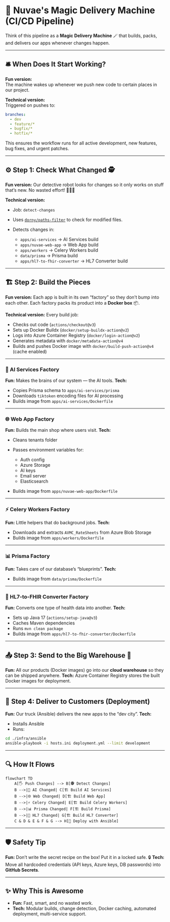 # 🚀 Nuvae's Magic Delivery Machine (CI/CD Pipeline)

Think of this pipeline as a **Magic Delivery Machine** 🪄 that builds, packs, and delivers our apps whenever changes happen.

---

## 🛎 When Does It Start Working?

**Fun version:**  
The machine wakes up whenever we push new code to certain places in our project.  

**Technical version:**  
Triggered on pushes to:
```yaml
branches:
  - dev
  - feature/*
  - bugfix/*
  - hotfix/*
````

This ensures the workflow runs for all active development, new features, bug fixes, and urgent patches.

---

## ⚙️ Step 1: Check What Changed 🕵️

**Fun version:**
Our detective robot looks for changes so it only works on stuff that’s new. No wasted effort! 🏃‍♂️💨

**Technical version:**

* Job: `detect-changes`
* Uses [`dorny/paths-filter`](https://github.com/dorny/paths-filter) to check for modified files.
* Detects changes in:

  * `apps/ai-services` → AI Services build
  * `apps/nuvae-web-app` → Web App build
  * `apps/workers` → Celery Workers build
  * `data/prisma` → Prisma build
  * `apps/hl7-to-fhir-converter` → HL7 Converter build

---

## 🏗 Step 2: Build the Pieces

**Fun version:**
Each app is built in its own “factory” so they don’t bump into each other. Each factory packs its product into a **Docker box** 📦.

**Technical version:**
Every build job:

* Checks out code (`actions/checkout@v3`)
* Sets up Docker Buildx (`docker/setup-buildx-action@v2`)
* Logs into Azure Container Registry (`docker/login-action@v2`)
* Generates metadata with `docker/metadata-action@v4`
* Builds and pushes Docker image with `docker/build-push-action@v4` (cache enabled)

---

### 🧠 AI Services Factory

**Fun:** Makes the brains of our system — the AI tools.
**Tech:**

* Copies Prisma schema to `apps/ai-services/prisma`
* Downloads `tiktoken` encoding files for AI processing
* Builds image from `apps/ai-services/Dockerfile`

---

### 🌐 Web App Factory

**Fun:** Builds the main shop where users visit.
**Tech:**

* Cleans tenants folder
* Passes environment variables for:

  * Auth config
  * Azure Storage
  * AI keys
  * Email server
  * Elasticsearch
* Builds image from `apps/nuvae-web-app/Dockerfile`

---

### ⚡ Celery Workers Factory

**Fun:** Little helpers that do background jobs.
**Tech:**

* Downloads and extracts `AVMC_RateSheets` from Azure Blob Storage
* Builds image from `apps/workers/Dockerfile`

---

### 📊 Prisma Factory

**Fun:** Takes care of our database’s “blueprints”.
**Tech:**

* Builds image from `data/prisma/Dockerfile`

---

### 🔄 HL7-to-FHIR Converter Factory

**Fun:** Converts one type of health data into another.
**Tech:**

* Sets up Java 17 (`actions/setup-java@v3`)
* Caches Maven dependencies
* Runs `mvn clean package`
* Builds image from `apps/hl7-to-fhir-converter/Dockerfile`

---

## 📤 Step 3: Send to the Big Warehouse 🏢

**Fun:** All our products (Docker images) go into our **cloud warehouse** so they can be shipped anywhere.
**Tech:** Azure Container Registry stores the built Docker images for deployment.

---

## 🚚 Step 4: Deliver to Customers (Deployment)

**Fun:** Our truck (Ansible) delivers the new apps to the “dev city”.
**Tech:**

* Installs Ansible
* Runs:

```bash
cd ./infra/ansible
ansible-playbook -i hosts.ini deployment.yml --limit development
```

---

## 🔍 How It Flows

```mermaid
flowchart TD
    A[🖐 Push Changes] --> B[🕵️ Detect Changes]
    B -->|🤖 AI Changed| C[🏗 Build AI Services]
    B -->|🌐 Web Changed| D[🏗 Build Web App]
    B -->|⚡ Celery Changed| E[🏗 Build Celery Workers]
    B -->|📊 Prisma Changed| F[🏗 Build Prisma]
    B -->|🔄 HL7 Changed| G[🏗 Build HL7 Converter]
    C & D & E & F & G --> H[🚚 Deploy with Ansible]
```

---

## 🛡 Safety Tip

**Fun:** Don’t write the secret recipe on the box! Put it in a locked safe. 🔒
**Tech:** Move all hardcoded credentials (API keys, Azure keys, DB passwords) into **GitHub Secrets**.

---

## ✨ Why This is Awesome

* **Fun:** Fast, smart, and no wasted work.
* **Tech:** Modular builds, change detection, Docker caching, automated deployment, multi-service support.


